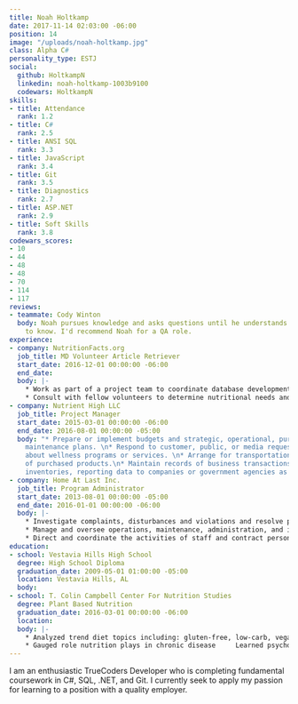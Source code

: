 ```yaml
---
title: Noah Holtkamp
date: 2017-11-14 02:03:00 -06:00
position: 14
image: "/uploads/noah-holtkamp.jpg"
class: Alpha C#
personality_type: ESTJ
social:
  github: HoltkampN
  linkedin: noah-holtkamp-1003b9100
  codewars: HoltkampN
skills:
- title: Attendance
  rank: 1.2
- title: C#
  rank: 2.5
- title: ANSI SQL
  rank: 3.3
- title: JavaScript
  rank: 3.4
- title: Git
  rank: 3.5
- title: Diagnostics
  rank: 2.7
- title: ASP.NET
  rank: 2.9
- title: Soft Skills
  rank: 3.8
codewars_scores:
- 10
- 44
- 48
- 48
- 70
- 114
- 117
reviews:
- teammate: Cody Winton
  body: Noah pursues knowledge and asks questions until he understands what he needs
    to know. I'd recommend Noah for a QA role.
experience:
- company: NutritionFacts.org
  job_title: MD Volunteer Article Retriever
  start_date: 2016-12-01 00:00:00 -06:00
  end_date: 
  body: |-
    * Work as part of a project team to coordinate database development and determine project scope and limitations. 
    * Consult with fellow volunteers to determine nutritional needs and diet restrictions for optimal health.
- company: Nutrient High LLC
  job_title: Project Manager
  start_date: 2015-03-01 00:00:00 -06:00
  end_date: 2016-08-01 00:00:00 -05:00
  body: "* Prepare or implement budgets and strategic, operational, purchasing, or
    maintenance plans. \n* Respond to customer, public, or media requests for information
    about wellness programs or services. \n* Arrange for transportation or storage
    of purchased products.\n* Maintain records of business transactions and product
    inventories, reporting data to companies or government agencies as necessary."
- company: Home At Last Inc.
  job_title: Program Administrator
  start_date: 2013-08-01 00:00:00 -05:00
  end_date: 2016-01-01 00:00:00 -06:00
  body: |-
    * Investigate complaints, disturbances and violations and resolve problems following management rules and regulations
    * Manage and oversee operations, maintenance, administration, and improvement of commercial, industrial, or residential properties
    * Direct and coordinate the activities of staff and contract personnel and evaluate their performance
education:
- school: Vestavia Hills High School
  degree: High School Diploma
  graduation_date: 2009-05-01 01:00:00 -05:00
  location: Vestavia Hills, AL
  body: 
- school: T. Colin Campbell Center For Nutrition Studies
  degree: Plant Based Nutrition
  graduation_date: 2016-03-01 00:00:00 -06:00
  location: 
  body: |-
    * Analyzed trend diet topics including: gluten-free, low-carb, vegan, paleo, etc
    * Gauged role nutrition plays in chronic disease     Learned psychological reasons we are drawn to foods that do not support health
---
```


I am an enthusiastic TrueCoders Developer who is completing fundamental coursework in C#, SQL, .NET, and Git. I currently seek to apply my passion for learning to a position with a quality employer.